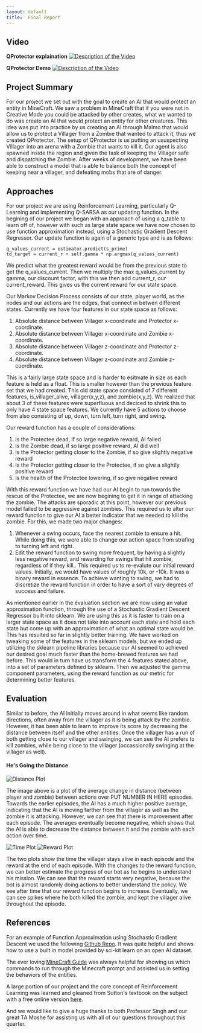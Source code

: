 ```yaml
---
layout: default
title:  Final Report
---
```


## Video
__QProtector explaination__
[![Description of the Video](https://img.youtube.com/vi/cCukw-aNZqQ/0.jpg)](https://www.youtube.com/watch?v=cCukw-aNZqQ)


__QProtector Demo__
[![Description of the Video](https://img.youtube.com/vi/-CEZVFLR7oA/0.jpg)](https://www.youtube.com/watch?v=-CEZVFLR7oA)


## Project Summary
For our project we set out with the goal to create an AI that would protect an entity in MineCraft. We saw a problem in MineCraft that if you were not in Creative Mode you could be attacked by other creates, what we wanted to do was create an AI that would protect an entity for other creatures.
This idea was put into practice by us creating an AI through Malmo that would allow us to protect a Villager from a Zombie that wanted to attack it, thus we created QProtector.
The setup of QProtector is us putting an ususpecting Villager into an arena with a Zombie that wants to kill it. Our agent is also spawned inside the region and given the task of keeping the Villager safe and dispatching the Zombie. After weeks of development, we have been able to construct a model that is able to balance both the concept of keeping near a villager, and defeating mobs that are of danger.


## Approaches
For our project we are using Reinforcement Learning, particularly Q-Learning and implementing Q-SARSA as our updating function.
In the begining of our project we began with an approach of using a q_table to learn off of, however with such as large state space
we have now chosen to use function approximation instead, using a Stochastic Gradient Descent Regressor. Our update function is again of a
generic type and is as follows:
```
q_values_current = estimator.predict(s_prime)
td_target = current_r + self.gamma * np.argmax(q_values_current)
```
We predict what the greatest reward would be from the previous state to get the q_values_current. Then we multiply the max q_values_current by gamma, our discount factor, with this
we then add current_r, our current_reward. This gives us the current reward for our state space.

Our Markov Decision Process consists of our state, player world, as the nodes and our actions are the edges, that connect in betwen different states. Currently we have four features in our state space as follows:
1. Absolute distance between Villager x-coordinate and Protector x-coordinate.
2. Absolute distance between Villager x-coordinate and Zombie x-coordinate.
3. Absolute distance between Villager z-coordinate and Protector z-coordinate.
4. Absolute distance between Villager z-coordinate and Zombie z-coordinate.

This is a fairly large state space and is harder to esitmate in size as each feature is held as a float. This is smaller however than the previous feature set that we had created.
This old state space consisted of 7 different features, is_villager_alive, villager(x,y,z), and zombie(x,y,z). We realized that about 3 of these features were superfluous and deciced
to shrink this to only have 4 state space features. We currently have 5 actions to choose from also consisting of up, down, turn left, turn right, and swing.

Our reward function has a couple of considerations:
1. Is the Protectee dead, if so large negative reward, AI failed
2. Is the Zombie dead, if so large positive reward, AI did well
3. Is the Protector getting closer to the Zombie, if so give slightly negative reward
4. Is the Protector getting closer to the Protectee, if so give a slightly positive reward
5. Is the health of the Protectee lowering, if so give negative reward

With this reward function we have had our AI begin to run towards the rescue of the Protectee, we are now begining to get it in range of attacking the zombie. The attacks are sporadic at this point, however our previous model failed to be aggressive against zombies. This required us to alter our reward function to give our AI a better indicator that we needed to kill the zombie. For this, we made two major changes:
1. Whenever a swing occurs, face the nearest zombie to ensure a hit. While doing this, we were able to change our action space from strafing to turning left and right.
2. Edit the reward function to swing more frequent, by having a slightly less negative reward, and rewarding for swings that hit zombie, regardless of if they kill.. This required us to re-evalute our initial reward values. Initially, we would have values of roughly 10k, or -10k. It was a binary reward in essence. To achieve wanting to swing, we had to discretize the reward function in order to have a sort of vary degrees of success and failure.


As mentioned earlier in the evaluation section we are now using an value approximation function, through the use of a Stochastic Gradient Descent Regressor built into sklearn.
We are using this as it is faster to train on a larger state space as it does not take into account each state and hold each state but come up with an approximation of what an
optimal state would be. This has resulted so far in slightly better training. We have worked on tweaking some of the features in the sklearn models, but we ended up utilizing the sklearn pipeline libraries because our AI seemed to achieved our desired goal much faster than the home-brewed features we had before. This would in turn have us transform the 4 features stated above, into a set of parameters defined by sklearn. Then we adjusted the gamma component parameters, using the reward function as our metric for determining better features.

## Evaluation
Similar to before, the AI initially moves around in what seems like random directions, often away from the villager as it is being attack by the zombie. However, it has been able to learn to improve its score by decreasing the distance between itself and the other entities. Once the villager has a run of both getting close to our villager and swinging, we can see the AI prefers to kill zombies, while being close to the villager (occassionally swinging at the villager as well).

#### He's Going the Distance
![Distance Plot](img/final_distance.png)

The image above is a plot of the average change in distance (between player and zombie) between actions over PUT NUMBER IN HERE episodes. Towards the earlier episodes, the AI has a much higher positive average, indicating that the AI is moving farther from the villager as well as the zombie it is attacking. However, we can see that there is improvement after each episode. The averages eventually become negative, which shows that the AI is able to decrease the distance between it and the zombie with each action over time.

![Time Plot](img/final_time.png)
![Reward Plot](img/final_reward.png)

The two plots show the time the villager stays alive in each episode and the reward at the end of each episode. With the changes to the reward function, we can better estimate the progress of our bot as he begins to understand his mission. We can see that the reward starts very negative, because the bot is almost randomly doing actions to better understand the policy. We see after time that our reward function begins to increase. Eventually, we can see spikes where he both killed the zombie, and kept the villager alive throughout the episode.

## References
For an example of Function Approximation using Stochastic Gradient Descent we used the following [Github Repo](https://github.com/dennybritz/reinforcement-learning/blob/master/FA/Q-Learning%20with%20Value%20Function%20Approximation%20Solution.ipynb).
It was quite helpful and shows how to use a built in model provided by sci-kit learn on an open AI dataset.

The ever loving [MineCraft Guide](http://minecraft.gamepedia.com/Commands) was always helpful for showing us which commands to run through the Minecraft prompt and assisted us in setting the behaviors of the entities.

A large portion of our project and the core concept of Reinforcement Learning was learned and gleaned from Sutton's textbook on the subject with a free online version [here](http://incompleteideas.net/sutton/book/the-book-1st.html).

And we would like to give a huge thanks to both Professor Singh and our great TA Moshe for assisting us with all of our questions throughout this quarter.